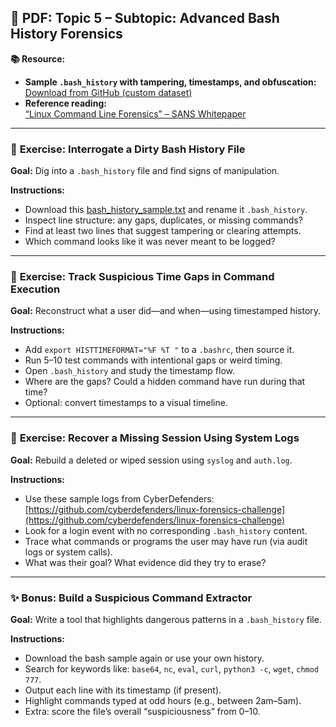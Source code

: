
## 📄 PDF: Topic 5 – Subtopic: Advanced Bash History Forensics  
**📚 Resource:**  
- **Sample `.bash_history` with tampering, timestamps, and obfuscation:**  
  [Download from GitHub (custom dataset)](https://raw.githubusercontent.com/DFIRMadness/bashtest-data/main/bash_history_sample.txt)  
- **Reference reading:**  
  [“Linux Command Line Forensics” – SANS Whitepaper](https://www.sans.org/white-papers/389/)  

---

### 🔹 **Exercise: Interrogate a Dirty Bash History File**  
**Goal:** Dig into a `.bash_history` file and find signs of manipulation.  

**Instructions:**  
- Download this [bash_history_sample.txt](https://raw.githubusercontent.com/DFIRMadness/bashtest-data/main/bash_history_sample.txt) and rename it `.bash_history`.  
- Inspect line structure: any gaps, duplicates, or missing commands?  
- Find at least two lines that suggest tampering or clearing attempts.  
- Which command looks like it was never meant to be logged?

---

### 🔹 **Exercise: Track Suspicious Time Gaps in Command Execution**  
**Goal:** Reconstruct what a user did—and when—using timestamped history.  

**Instructions:**  
- Add `export HISTTIMEFORMAT="%F %T "` to a `.bashrc`, then source it.  
- Run 5–10 test commands with intentional gaps or weird timing.  
- Open `.bash_history` and study the timestamp flow.  
- Where are the gaps? Could a hidden command have run during that time?  
- Optional: convert timestamps to a visual timeline.

---

### 🔹 **Exercise: Recover a Missing Session Using System Logs**  
**Goal:** Rebuild a deleted or wiped session using `syslog` and `auth.log`.  

**Instructions:**  
- Use these sample logs from CyberDefenders:  
  [https://github.com/cyberdefenders/linux-forensics-challenge](https://github.com/cyberdefenders/linux-forensics-challenge)  
- Look for a login event with no corresponding `.bash_history` content.  
- Trace what commands or programs the user may have run (via audit logs or system calls).  
- What was their goal? What evidence did they try to erase?

---

### ✨ **Bonus: Build a Suspicious Command Extractor**  
**Goal:** Write a tool that highlights dangerous patterns in a `.bash_history` file.  

**Instructions:**  
- Download the bash sample again or use your own history.  
- Search for keywords like: `base64`, `nc`, `eval`, `curl`, `python3 -c`, `wget`, `chmod 777`.  
- Output each line with its timestamp (if present).  
- Highlight commands typed at odd hours (e.g., between 2am–5am).  
- Extra: score the file’s overall “suspiciousness” from 0–10.
